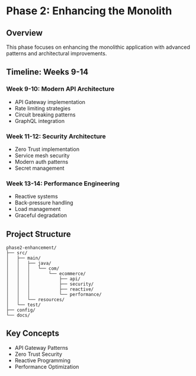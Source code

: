 # Phase 2: Enhancing the Monolith

## Overview
This phase focuses on enhancing the monolithic application with advanced patterns and architectural improvements.

## Timeline: Weeks 9-14

### Week 9-10: Modern API Architecture
- API Gateway implementation
- Rate limiting strategies
- Circuit breaking patterns
- GraphQL integration

### Week 11-12: Security Architecture
- Zero Trust implementation
- Service mesh security
- Modern auth patterns
- Secret management

### Week 13-14: Performance Engineering
- Reactive systems
- Back-pressure handling
- Load management
- Graceful degradation

## Project Structure
```
phase2-enhancement/
├── src/
│   ├── main/
│   │   ├── java/
│   │   │   └── com/
│   │   │       └── ecommerce/
│   │   │           ├── api/
│   │   │           ├── security/
│   │   │           ├── reactive/
│   │   │           └── performance/
│   │   └── resources/
│   └── test/
├── config/
└── docs/
```

## Key Concepts
- API Gateway Patterns
- Zero Trust Security
- Reactive Programming
- Performance Optimization

